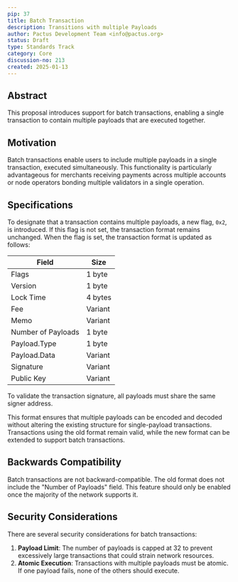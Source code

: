 ```yaml
---
pip: 37
title: Batch Transaction
description: Transitions with multiple Payloads
author: Pactus Development Team <info@pactus.org>
status: Draft
type: Standards Track
category: Core
discussion-no: 213
created: 2025-01-13
---
```


## Abstract

This proposal introduces support for batch transactions,
enabling a single transaction to contain multiple payloads that are executed together.

## Motivation

Batch transactions enable users to include multiple payloads in a single transaction, executed simultaneously.
This functionality is particularly advantageous for merchants receiving payments across multiple accounts or
node operators bonding multiple validators in a single operation.

## Specifications

To designate that a transaction contains multiple payloads, a new flag, `0x2`, is introduced.
If this flag is not set, the transaction format remains unchanged.
When the flag is set, the transaction format is updated as follows:

| Field              | Size    |
| ------------------ | ------- |
| Flags              | 1 byte  |
| Version            | 1 byte  |
| Lock Time          | 4 bytes |
| Fee                | Variant |
| Memo               | Variant |
| Number of Payloads | 1 byte  |
| Payload.Type       | 1 byte  |
| Payload.Data       | Variant |
| Signature          | Variant |
| Public Key         | Variant |

To validate the transaction signature, all payloads must share the same signer address.

This format ensures that multiple payloads can be encoded and decoded without
altering the existing structure for single-payload transactions.
Transactions using the old format remain valid,
while the new format can be extended to support batch transactions.

## Backwards Compatibility

Batch transactions are not backward-compatible.
The old format does not include the "Number of Payloads" field.
This feature should only be enabled once the majority of the network supports it.

## Security Considerations

There are several security considerations for batch transactions:

1. **Payload Limit**:
    The number of payloads is capped at 32 to prevent excessively large transactions that
    could strain network resources.
2. **Atomic Execution**:
   Transactions with multiple payloads must be atomic.
   If one payload fails, none of the others should execute.
